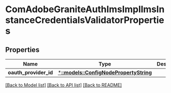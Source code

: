 # ComAdobeGraniteAuthImsImplImsInstanceCredentialsValidatorProperties

## Properties
Name | Type | Description | Notes
------------ | ------------- | ------------- | -------------
**oauth_provider_id** | [***::models::ConfigNodePropertyString**](configNodePropertyString.md) |  | [optional] 

[[Back to Model list]](../README.md#documentation-for-models) [[Back to API list]](../README.md#documentation-for-api-endpoints) [[Back to README]](../README.md)


